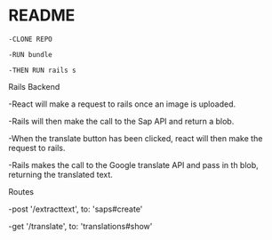 # README

```HOW TO GET STARTED
-CLONE REPO

-RUN bundle

-THEN RUN rails s
```
Rails Backend

-React will make a request to rails once an image is uploaded. 

-Rails will then make the call to the Sap API and return a blob.

-When the translate button has been clicked, react will then make the request to rails.

-Rails makes the call to the Google translate API and pass in th blob, returning the translated text.


Routes

  -post '/extracttext', to: 'saps#create'
  
  -get '/translate', to: 'translations#show'
